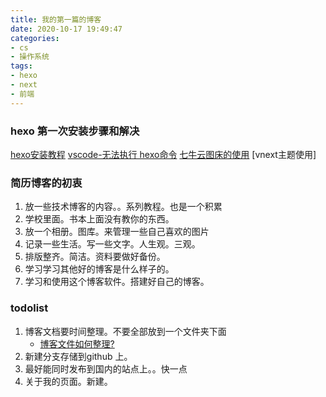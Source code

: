 ```yaml
---
title: 我的第一篇的博客
date: 2020-10-17 19:49:47
categories: 
- cs
- 操作系统
tags:
- hexo
- next
- 前端
---
```


### hexo 第一次安装步骤和解决

[hexo安装教程](https://zhuanlan.zhihu.com/p/26625249)
[vscode-无法执行 hexo命令](https://blog.csdn.net/Dan_Xiao_Hui/article/details/107480800)
[七牛云图床的使用](https://www.cnblogs.com/ssgeek/p/10854839.html)
[vnext主题使用]


### 简历博客的初衷
1. 放一些技术博客的内容。。系列教程。也是一个积累
2. 学校里面。书本上面没有教你的东西。
3. 放一个相册。图库。来管理一些自己喜欢的图片
4. 记录一些生活。写一些文字。人生观。三观。
5. 排版整齐。简洁。资料要做好备份。
6. 学习学习其他好的博客是什么样子的。
7. 学习和使用这个博客软件。搭建好自己的博客。

### todolist
1. 博客文档要时间整理。不要全部放到一个文件夹下面
    - [博客文件如何整理?](https://blog.csdn.net/maosidiaoxian/article/details/85220394)
2. 新建分支存储到github 上。
3. 最好能同时发布到国内的站点上。。快一点
4. 关于我的页面。新建。